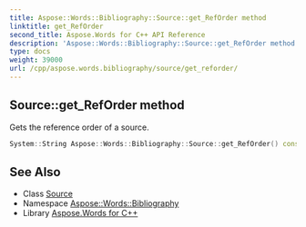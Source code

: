 ```yaml
---
title: Aspose::Words::Bibliography::Source::get_RefOrder method
linktitle: get_RefOrder
second_title: Aspose.Words for C++ API Reference
description: 'Aspose::Words::Bibliography::Source::get_RefOrder method. Gets the reference order of a source in C++.'
type: docs
weight: 39000
url: /cpp/aspose.words.bibliography/source/get_reforder/
---
```

## Source::get_RefOrder method


Gets the reference order of a source.

```cpp
System::String Aspose::Words::Bibliography::Source::get_RefOrder() const
```

## See Also

* Class [Source](../)
* Namespace [Aspose::Words::Bibliography](../../)
* Library [Aspose.Words for C++](../../../)
